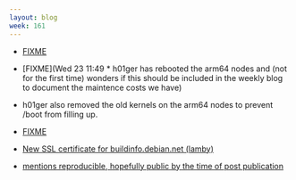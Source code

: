 ```yaml
---
layout: blog
week: 161
---
```


* [FIXME](http://layer-acht.org/thinking/blog/20180520-Debian-is-wrong/)

* [FIXME](Wed 23 11:49  * h01ger has rebooted the arm64 nodes and (not for the first time) wonders if this should be included in the weekly blog to document the maintence costs we have)
* h01ger also removed the old kernels on the arm64 nodes to prevent /boot from filling up.

* [FIXME](https://lists.reproducible-builds.org/pipermail/rb-general/2018-May/000981.html)

* [New SSL certificate for buildinfo.debian.net (lamby)](https://buildinfo.debian.net/)

* [mentions reproducible, hopefully public by the time of post publication](https://lwn.net/Articles/754443/)
